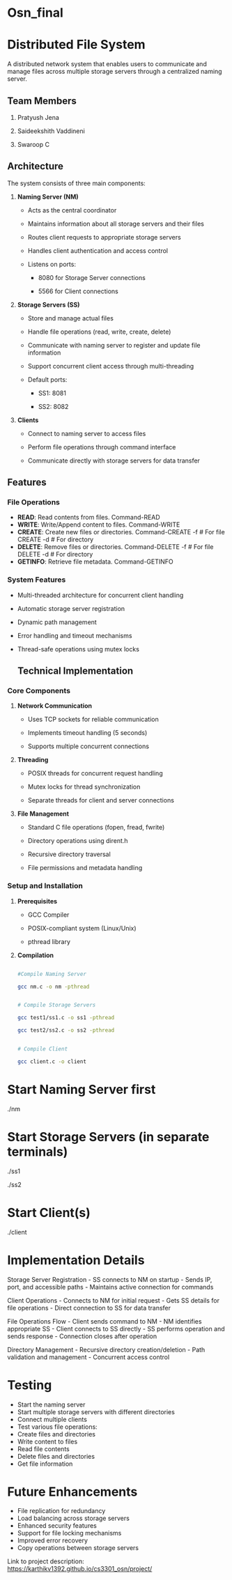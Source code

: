 # Osn_final

# Distributed File System


A distributed network system that enables users to communicate and manage files across multiple storage servers through a centralized naming server.


## Team Members

1. Pratyush Jena

2. Saideekshith Vaddineni  

3. Swaroop C


## Architecture


The system consists of three main components:


1. **Naming Server (NM)**

   - Acts as the central coordinator

   - Maintains information about all storage servers and their files

   - Routes client requests to appropriate storage servers

   - Handles client authentication and access control

   - Listens on ports:

     - 8080 for Storage Server connections

     - 5566 for Client connections


2. **Storage Servers (SS)**

   - Store and manage actual files

   - Handle file operations (read, write, create, delete)

   - Communicate with naming server to register and update file information

   - Support concurrent client access through multi-threading

   - Default ports:

     - SS1: 8081

     - SS2: 8082


3. **Clients**

   - Connect to naming server to access files

   - Perform file operations through command interface

   - Communicate directly with storage servers for data transfer


## Features


### File Operations

- **READ**: Read contents from files. Command-READ <filename>
- **WRITE**: Write/Append content to files. Command-WRITE<filename> <content>
- **CREATE**: Create new files or directories. Command-CREATE <name> -f # For file CREATE <name> -d # For directory
- **DELETE**: Remove files or directories. Command-DELETE <name> -f # For file DELETE <name> -d # For directory
- **GETINFO**: Retrieve file metadata. Command-GETINFO <filename>


### System Features

- Multi-threaded architecture for concurrent client handling

- Automatic storage server registration

- Dynamic path management

- Error handling and timeout mechanisms

- Thread-safe operations using mutex locks

  ## Technical Implementation


### Core Components

1. **Network Communication**

   - Uses TCP sockets for reliable communication

   - Implements timeout handling (5 seconds)

   - Supports multiple concurrent connections


2. **Threading**

   - POSIX threads for concurrent request handling

   - Mutex locks for thread synchronization

   - Separate threads for client and server connections


3. **File Management**

   - Standard C file operations (fopen, fread, fwrite)

   - Directory operations using dirent.h

   - Recursive directory traversal

   - File permissions and metadata handling


### Setup and Installation


1. **Prerequisites**

   - GCC Compiler

   - POSIX-compliant system (Linux/Unix)

   - pthread library


2. **Compilation**

   ```bash

   #Compile Naming Server

   gcc nm.c -o nm -pthread


   # Compile Storage Servers

   gcc test1/ss1.c -o ss1 -pthread

   gcc test2/ss2.c -o ss2 -pthread


   # Compile Client

   gcc client.c -o client

# Start Naming Server first

./nm


# Start Storage Servers (in separate terminals)

./ss1

./ss2


# Start Client(s)

./client

# Implementation Details

Storage Server Registration
    - SS connects to NM on startup
    - Sends IP, port, and accessible paths
    - Maintains active connection for commands

Client Operations
    - Connects to NM for initial request
    - Gets SS details for file operations
    - Direct connection to SS for data transfer

File Operations Flow
    - Client sends command to NM
    - NM identifies appropriate SS
    - Client connects to SS directly
    - SS performs operation and sends response
    - Connection closes after operation

Directory Management
    - Recursive directory creation/deletion
    - Path validation and management
    - Concurrent access control

# Testing

 - Start the naming server
 - Start multiple storage servers with different directories
 - Connect multiple clients
 - Test various file operations:
 - Create files and directories
 - Write content to files
 - Read file contents
 - Delete files and directories
 - Get file information

# Future Enhancements

 - File replication for redundancy
 - Load balancing across storage servers
 - Enhanced security features
 - Support for file locking mechanisms
 - Improved error recovery
 - Copy operations between storage servers






    



   

Link to project description: https://karthikv1392.github.io/cs3301_osn/project/


